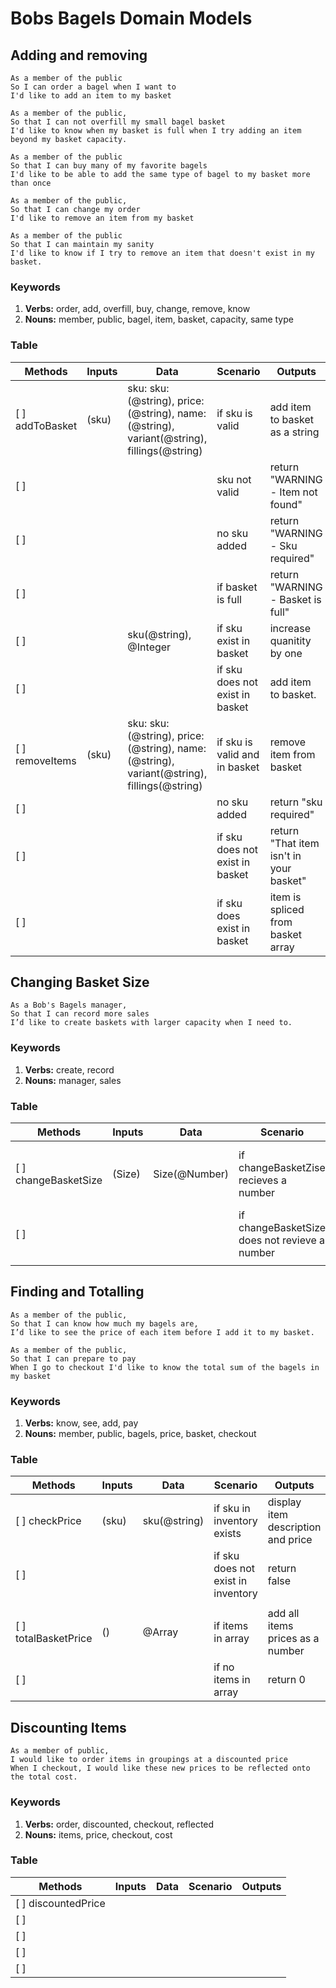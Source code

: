 # Bobs Bagels Domain Models

## Adding and removing

```
As a member of the public
So I can order a bagel when I want to
I'd like to add an item to my basket
```

```
As a member of the public,
So that I can not overfill my small bagel basket
I'd like to know when my basket is full when I try adding an item beyond my basket capacity.
```

```
As a member of the public
So that I can buy many of my favorite bagels
I'd like to be able to add the same type of bagel to my basket more than once
```

```
As a member of the public,
So that I can change my order
I'd like to remove an item from my basket
```

```
As a member of the public
So that I can maintain my sanity
I'd like to know if I try to remove an item that doesn't exist in my basket.
```

### Keywords

1. **Verbs:** order, add, overfill, buy, change, remove, know
2. **Nouns:** member, public, bagel, item, basket, capacity, same type

### Table

| Methods | Inputs | Data | Scenario | Outputs
| ------ | ------ | ------ | ----- | ------
|[ ]  addToBasket|(sku)|sku: sku:(@string), price:(@string), name:(@string), variant(@string), fillings(@string) |if sku is valid| add item to basket as a string
|[ ]  |||sku not valid|return "WARNING - Item not found"
|[ ]  |||no sku added| return "WARNING - Sku required"
|[ ]  |||if basket is full| return "WARNING - Basket is full"
|[ ]  ||sku(@string), @Integer|if sku exist in basket| increase quanitity by one
|[ ]  |||if sku does not exist in basket| add item to basket.
|[ ]  removeItems|(sku)|sku: sku:(@string), price:(@string), name:(@string), variant(@string), fillings(@string) |if sku is valid and in basket| remove item from basket
|[ ]  |||no sku added| return "sku required"
|[ ]  |||if sku does not exist in basket| return "That item isn't in your basket"
|[ ]  |||if sku does exist in basket| item is spliced from basket array

## Changing Basket Size

```
As a Bob's Bagels manager,
So that I can record more sales
I’d like to create baskets with larger capacity when I need to.
```

### Keywords

1. **Verbs:** create, record
2. **Nouns:** manager, sales

### Table

| Methods | Inputs | Data | Scenario | Outputs
| ------ | ------ | ------ | ----- | -----
|[ ]  changeBasketSize|(Size)|Size(@Number)|if changeBasketZise recieves a number| change the basket size allowance
|[ ]  |||if changeBasketSize does not revieve a number| return "error, set basket size"
|||||


## Finding and Totalling

```
As a member of the public,
So that I can know how much my bagels are,
I’d like to see the price of each item before I add it to my basket.
```

```
As a member of the public,
So that I can prepare to pay
When I go to checkout I'd like to know the total sum of the bagels in my basket
```

### Keywords

1. **Verbs:** know, see, add, pay
2. **Nouns:** member, public, bagels, price, basket, checkout

### Table

| Methods | Inputs | Data | Scenario | Outputs
| ------ | ------ | ------ | ----- | -----
|[ ]  checkPrice|(sku)|sku(@string)|if sku in inventory exists| display item description and price
|[ ]  |||if sku does not exist in inventory| return false
|||||
|[ ]  totalBasketPrice|()|@Array|if items in array|add all items prices as a number
|[ ]  |||if no items in array|return 0


## Discounting Items


```
As a member of public,
I would like to order items in groupings at a discounted price
When I checkout, I would like these new prices to be reflected onto the total cost.
```

### Keywords

1. **Verbs:** order, discounted, checkout, reflected
2. **Nouns:** items, price, checkout, cost

### Table

| Methods | Inputs | Data | Scenario | Outputs
| ------ | ------ | ------ | ----- | -----
|[ ]  discountedPrice||||
|[ ]  ||||
|[ ]  ||||
|[ ]  ||||
|[ ]  ||||
